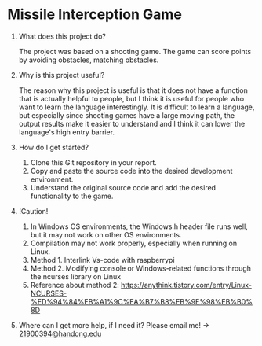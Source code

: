 # Missile Interception Game

1.	What does this project do?

    The project was based on a shooting game.
    The game can score points by avoiding obstacles, matching obstacles.
    
2. 	Why is this project useful?
    
    The reason why this project is useful is that it does not have a function that is actually helpful to people, but I think it is useful for people who want to learn the language interestingly.
    It is difficult to learn a language, but especially since shooting games have a large moving path, the output results make it easier to understand and I think it can lower the language's high entry barrier.

3.  How do I get started?

    1)	Clone this Git repository in your report.
    2)	Copy and paste the source code into the desired development environment.
    3)	Understand the original source code and add the desired functionality to the game.

4. !Caution!
    
    1)	In Windows OS environments, the Windows.h header file runs well, but it may not work on other OS environments. 
    2)	Compilation may not work properly, especially when running on Linux.
    3)	Method 1. Interlink Vs-code with raspberrypi
    4)	Method 2. Modifying console or Windows-related functions through the ncurses library on Linux
    5)  Reference about method 2: https://anythink.tistory.com/entry/Linux-NCURSES-%ED%94%84%EB%A1%9C%EA%B7%B8%EB%9E%98%EB%B0%8D

5. Where can I get more help, if I need it?
   Please email me! -> 21900394@handong.edu
   
